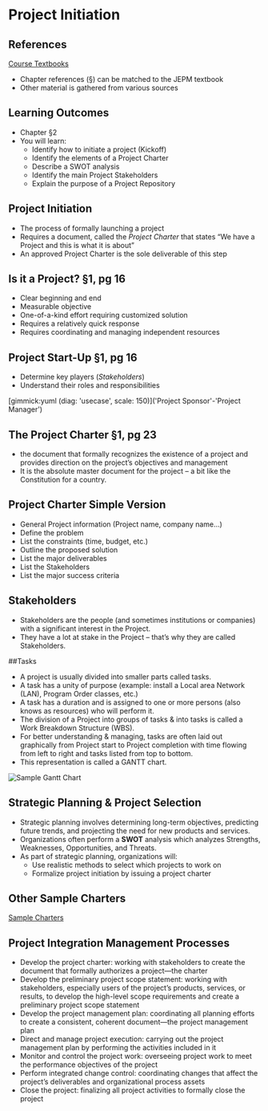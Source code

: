 # Project Initiation #

## References

[Course Textbooks](textbooks.md)

- Chapter references (&sect;) can be matched to the JEPM textbook
- Other material is gathered from various sources

## Learning Outcomes ##
- Chapter &sect;2
- You will learn:
	- Identify how to initiate a project (Kickoff)
	- Identify the elements of a Project Charter
	- Describe a SWOT analysis
	- Identify the main Project Stakeholders
	- Explain the purpose of a Project Repository
	
## Project Initiation ##

- The process of formally launching a project
- Requires a document, called the _Project Charter_ that states “We have a Project and this is what it is about”
- An approved Project Charter is the sole deliverable of this step

## Is it a Project? &sect;1, pg 16 ##

- Clear beginning and end
- Measurable objective
- One-of-a-kind effort requiring customized solution
- Requires a relatively quick response
- Requires coordinating and managing independent resources

## Project Start-Up &sect;1, pg 16 ##

- Determine key players (_Stakeholders_)
- Understand their roles and responsibilities

[gimmick:yuml (diag: 'usecase', scale: 150)]('Project Sponsor'-'Project Manager')

## The Project Charter &sect;1, pg 23 ##

- the document that formally recognizes the existence of a project and provides direction on the project’s objectives and management
- It is the absolute master document for the project – a bit like the Constitution for a country.

## Project Charter Simple Version
- General Project information (Project name, company name…)
- Define the problem
- List the constraints (time, budget, etc.)
- Outline the proposed solution
- List the major deliverables
- List the Stakeholders
- List the major success criteria

## Stakeholders
- Stakeholders are the people (and sometimes institutions or companies) with a significant interest in the Project.
- They have a lot at stake in the Project – that’s why they are called Stakeholders.

##Tasks
- A project is usually divided into smaller parts called tasks.
- A task has a unity of purpose (example: install a Local area Network (LAN), Program Order classes, etc.)
- A task has a duration and is assigned to one or more persons (also knows as resources) who will perform it.
- The division of a Project into groups of tasks & into tasks is called a Work Breakdown Structure (WBS).
- For better understanding & managing, tasks are often laid out graphically from Project start to Project completion with time flowing from left to right and tasks listed from top to bottom.
- This representation is called a GANTT chart.

![Sample Gantt Chart][gantt]

## Strategic Planning & Project Selection
- Strategic planning involves determining long-term objectives, predicting future trends, and projecting the need for new products and services.
- Organizations often perform a __SWOT__ analysis which analyzes Strengths, Weaknesses, Opportunities, and Threats.
- As part of strategic planning, organizations will:
	- Use realistic methods to select which projects to work on
	- Formalize project initiation by issuing a project charter

## Other Sample Charters

[Sample Charters][charters]

## Project Integration Management Processes
- Develop the project charter: working with stakeholders to create the document that formally authorizes a project—the charter
- Develop the preliminary project scope statement: working with stakeholders, especially users of the project’s products, services, or results, to develop the high-level scope requirements and create a preliminary project scope statement
- Develop the project management plan: coordinating all planning efforts to create a consistent, coherent document—the project management plan
- Direct and manage project execution: carrying out the project management plan by performing the activities included in it
- Monitor and control the project work: overseeing project work to meet the performance objectives of the project
- Perform integrated change control: coordinating changes that affect the project’s deliverables and organizational process assets
- Close the project: finalizing all project activities to formally close the project

[gantt]: https://s3-us-west-2.amazonaws.com/oosa-wiki/uploads/images/gantt.jpg

[charters]: https://s3-us-west-2.amazonaws.com/oosa-wiki/uploads/pdf/charters.pdf
